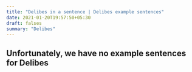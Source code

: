 ```yaml
---
title: "Delibes in a sentence | Delibes example sentences"
date: 2021-01-20T19:57:50+05:30
draft: falses
summary: "Delibes"
---
```

## Unfortunately, we have no example sentences for Delibes                 
